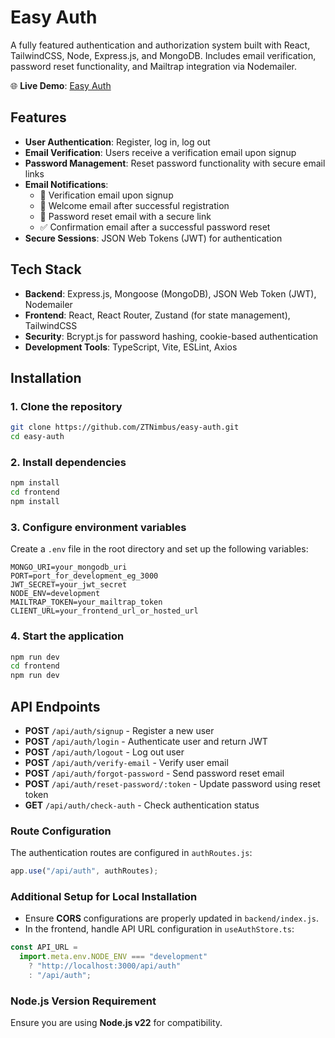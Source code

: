 # Easy Auth

A fully featured authentication and authorization system built with React, TailwindCSS, Node, Express.js, and MongoDB. Includes email verification, password reset functionality, and Mailtrap integration via Nodemailer.

🌐 **Live Demo**: [Easy Auth](https://easy-auth.onrender.com)

## Features

- **User Authentication**: Register, log in, log out
- **Email Verification**: Users receive a verification email upon signup
- **Password Management**: Reset password functionality with secure email links
- **Email Notifications**:
  - 📩 Verification email upon signup
  - 🎉 Welcome email after successful registration
  - 🔑 Password reset email with a secure link
  - ✅ Confirmation email after a successful password reset
- **Secure Sessions**: JSON Web Tokens (JWT) for authentication

## Tech Stack

- **Backend**: Express.js, Mongoose (MongoDB), JSON Web Token (JWT), Nodemailer
- **Frontend**: React, React Router, Zustand (for state management), TailwindCSS
- **Security**: Bcrypt.js for password hashing, cookie-based authentication
- **Development Tools**: TypeScript, Vite, ESLint, Axios

## Installation

### 1. Clone the repository

```sh
git clone https://github.com/ZTNimbus/easy-auth.git
cd easy-auth
```

### 2. Install dependencies

```sh
npm install
cd frontend
npm install
```

### 3. Configure environment variables

Create a `.env` file in the root directory and set up the following variables:

```env
MONGO_URI=your_mongodb_uri
PORT=port_for_development_eg_3000
JWT_SECRET=your_jwt_secret
NODE_ENV=development
MAILTRAP_TOKEN=your_mailtrap_token
CLIENT_URL=your_frontend_url_or_hosted_url
```

### 4. Start the application

```sh
npm run dev
cd frontend
npm run dev
```

## API Endpoints

- **POST** `/api/auth/signup` - Register a new user
- **POST** `/api/auth/login` - Authenticate user and return JWT
- **POST** `/api/auth/logout` - Log out user
- **POST** `/api/auth/verify-email` - Verify user email
- **POST** `/api/auth/forgot-password` - Send password reset email
- **POST** `/api/auth/reset-password/:token` - Update password using reset token
- **GET** `/api/auth/check-auth` - Check authentication status

### Route Configuration

The authentication routes are configured in `authRoutes.js`:

```js
app.use("/api/auth", authRoutes);
```

### Additional Setup for Local Installation

- Ensure **CORS** configurations are properly updated in `backend/index.js`.
- In the frontend, handle API URL configuration in `useAuthStore.ts`:

```js
const API_URL =
  import.meta.env.NODE_ENV === "development"
    ? "http://localhost:3000/api/auth"
    : "/api/auth";
```

### Node.js Version Requirement

Ensure you are using **Node.js v22** for compatibility.
